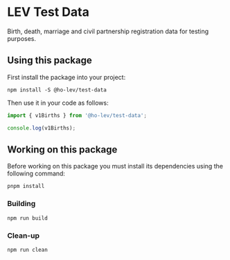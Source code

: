 LEV Test Data
=============

Birth, death, marriage and civil partnership registration data for testing purposes.


Using this package
------------------

First install the package into your project:

```shell
npm install -S @ho-lev/test-data
```

Then use it in your code as follows:

```js
import { v1Births } from '@ho-lev/test-data';

console.log(v1Births);
```


Working on this package
-----------------------

Before working on this package you must install its dependencies using
the following command:

```shell
pnpm install
```


### Building

```shell
npm run build
```


### Clean-up

```shell
npm run clean
```
